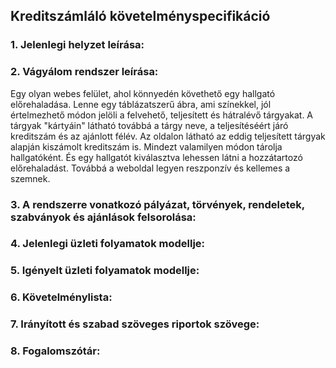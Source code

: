 ## Kreditszámláló követelményspecifikáció

### **1.  Jelenlegi helyzet leírása:**

### **2.  Vágyálom rendszer leírása:**
Egy olyan webes felület, ahol könnyedén követhető egy hallgató előrehaladása. Lenne egy táblázatszerű ábra, ami színekkel, jól értelmezhető módon jelöli a felvehető, teljesített és hátralévő tárgyakat. A tárgyak "kártyáin" látható továbbá a tárgy neve, a teljesítéséért járó kreditszám és az ajánlott félév. Az oldalon látható az eddig teljesített tárgyak alapján kiszámolt kreditszám is. Mindezt valamilyen módon tárolja hallgatóként. És egy hallgatót kiválasztva lehessen látni a hozzátartozó előrehaladást. Továbbá a weboldal legyen reszponzív és kellemes a szemnek.

### **3.  A rendszerre vonatkozó pályázat, törvények, rendeletek, szabványok   és ajánlások felsorolása:**
    
### **4.  Jelenlegi üzleti folyamatok modellje:**
    
### **5.  Igényelt üzleti folyamatok modellje:**
    
### **6.  Követelménylista:**
    
### **7. Irányított és szabad szöveges riportok szövege:**
    
### **8. Fogalomszótár:**

